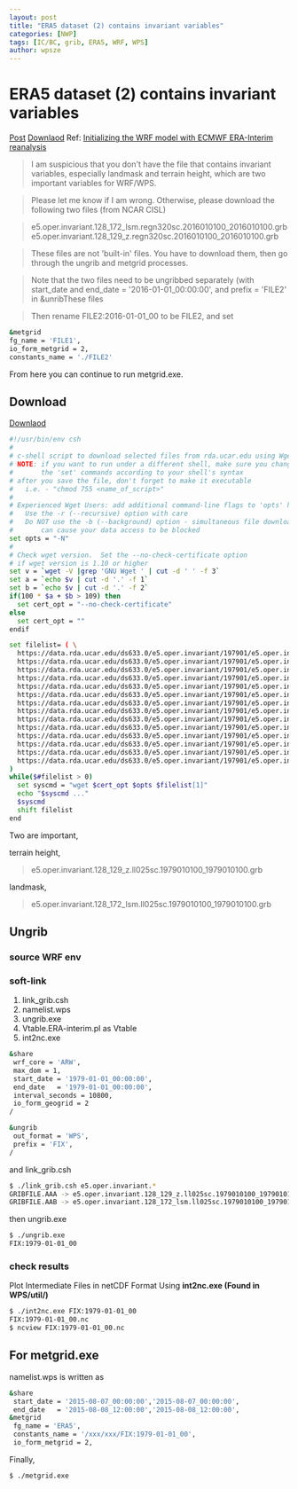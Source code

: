 ```yaml
---
layout: post
title: "ERA5 dataset (2) contains invariant variables"
categories: [NWP]
tags: [IC/BC, grib, ERA5, WRF, WPS]
author: wpsze
---
```


# ERA5 dataset (2) contains invariant variables

[Post](https://forum.mmm.ucar.edu/threads/error-while-running-real-exe-with-era5-data-in-wrf-4-3-3.11500/)
[Downlaod](https://rda.ucar.edu/datasets/ds633.0/dataaccess/)
Ref: [Initializing the WRF model with ECMWF ERA-Interim reanalysis](https://dreambooker.site/2017/12/20/initializing-the-wrf-model-with-ecmwf-era-interim-reanalysis/#/plpy)

> I am suspicious that you don't have the file that contains invariant variables, especially landmask and terrain height, which are two important variables for WRF/WPS.

> Please let me know if I am wrong. Otherwise, please download the following two files (from NCAR CISL)

> e5.oper.invariant.128_172_lsm.regn320sc.2016010100_2016010100.grb
> e5.oper.invariant.128_129_z.regn320sc.2016010100_2016010100.grb


> These files are not 'built-in' files. You have to download them, then go through the ungrib and metgrid processes.

> Note that the two files need to be ungribbed separately (with start_date and end_date = '2016-01-01_00:00:00', and prefix = 'FILE2' in &unribThese files

> Then rename FILE2:2016-01-01_00 to be FILE2, and set
```sh
&metgrid
fg_name = 'FILE1',
io_form_metgrid = 2,
constants_name = './FILE2'
```
From here you can continue to run metgrid.exe.

## Download
[Downlaod](https://rda.ucar.edu/datasets/ds633.0/dataaccess/)

```sh
#!/usr/bin/env csh
#
# c-shell script to download selected files from rda.ucar.edu using Wget
# NOTE: if you want to run under a different shell, make sure you change
#       the 'set' commands according to your shell's syntax
# after you save the file, don't forget to make it executable
#   i.e. - "chmod 755 <name_of_script>"
#
# Experienced Wget Users: add additional command-line flags to 'opts' here
#   Use the -r (--recursive) option with care
#   Do NOT use the -b (--background) option - simultaneous file downloads
#       can cause your data access to be blocked
set opts = "-N"
#
# Check wget version.  Set the --no-check-certificate option
# if wget version is 1.10 or higher
set v = `wget -V |grep 'GNU Wget ' | cut -d ' ' -f 3`
set a = `echo $v | cut -d '.' -f 1`
set b = `echo $v | cut -d '.' -f 2`
if(100 * $a + $b > 109) then
  set cert_opt = "--no-check-certificate"
else
  set cert_opt = ""
endif

set filelist= ( \
  https://data.rda.ucar.edu/ds633.0/e5.oper.invariant/197901/e5.oper.invariant.128_026_cl.ll025sc.1979010100_1979010100.grb  \
  https://data.rda.ucar.edu/ds633.0/e5.oper.invariant/197901/e5.oper.invariant.128_027_cvl.ll025sc.1979010100_1979010100.grb  \
  https://data.rda.ucar.edu/ds633.0/e5.oper.invariant/197901/e5.oper.invariant.128_028_cvh.ll025sc.1979010100_1979010100.grb  \
  https://data.rda.ucar.edu/ds633.0/e5.oper.invariant/197901/e5.oper.invariant.128_029_tvl.ll025sc.1979010100_1979010100.grb  \
  https://data.rda.ucar.edu/ds633.0/e5.oper.invariant/197901/e5.oper.invariant.128_030_tvh.ll025sc.1979010100_1979010100.grb  \
  https://data.rda.ucar.edu/ds633.0/e5.oper.invariant/197901/e5.oper.invariant.128_043_slt.ll025sc.1979010100_1979010100.grb  \
  https://data.rda.ucar.edu/ds633.0/e5.oper.invariant/197901/e5.oper.invariant.128_074_sdfor.ll025sc.1979010100_1979010100.grb  \
  https://data.rda.ucar.edu/ds633.0/e5.oper.invariant/197901/e5.oper.invariant.128_129_z.ll025sc.1979010100_1979010100.grb  \
  https://data.rda.ucar.edu/ds633.0/e5.oper.invariant/197901/e5.oper.invariant.128_160_sdor.ll025sc.1979010100_1979010100.grb  \
  https://data.rda.ucar.edu/ds633.0/e5.oper.invariant/197901/e5.oper.invariant.128_161_isor.ll025sc.1979010100_1979010100.grb  \
  https://data.rda.ucar.edu/ds633.0/e5.oper.invariant/197901/e5.oper.invariant.128_162_anor.ll025sc.1979010100_1979010100.grb  \
  https://data.rda.ucar.edu/ds633.0/e5.oper.invariant/197901/e5.oper.invariant.128_163_slor.ll025sc.1979010100_1979010100.grb  \
  https://data.rda.ucar.edu/ds633.0/e5.oper.invariant/197901/e5.oper.invariant.128_172_lsm.ll025sc.1979010100_1979010100.grb  \
  https://data.rda.ucar.edu/ds633.0/e5.oper.invariant/197901/e5.oper.invariant.228_007_dl.ll025sc.1979010100_1979010100.grb  \
)
while($#filelist > 0)
  set syscmd = "wget $cert_opt $opts $filelist[1]"
  echo "$syscmd ..."
  $syscmd
  shift filelist
end
```
Two are important,

terrain height,
> e5.oper.invariant.128_129_z.ll025sc.1979010100_1979010100.grb

landmask,
> e5.oper.invariant.128_172_lsm.ll025sc.1979010100_1979010100.grb

## Ungrib

### source WRF env

### soft-link
1. link_grib.csh
2. namelist.wps
3. ungrib.exe
4. Vtable.ERA-interim.pl as Vtable
5. int2nc.exe

```sh
&share
 wrf_core = 'ARW',
 max_dom = 1,
 start_date = '1979-01-01_00:00:00',
 end_date   = '1979-01-01_00:00:00',
 interval_seconds = 10800,
 io_form_geogrid = 2
/

&ungrib
 out_format = 'WPS',
 prefix = 'FIX',
/
```
and link_grib.csh

```sh
$ ./link_grib.csh e5.oper.invariant.*
GRIBFILE.AAA -> e5.oper.invariant.128_129_z.ll025sc.1979010100_1979010100.grb
GRIBFILE.AAB -> e5.oper.invariant.128_172_lsm.ll025sc.1979010100_1979010100.grb
```

then ungrib.exe

```sh
$ ./ungrib.exe
FIX:1979-01-01_00
```

### check results
Plot Intermediate Files in netCDF Format
Using **int2nc.exe (Found in WPS/util/)**
```sh
$ ./int2nc.exe FIX:1979-01-01_00
FIX:1979-01-01_00.nc
$ ncview FIX:1979-01-01_00.nc
```

## For metgrid.exe

namelist.wps is written as

```sh
&share
 start_date = '2015-08-07_00:00:00','2015-08-07_00:00:00',
 end_date   = '2015-08-08_12:00:00','2015-08-08_12:00:00',
&metgrid
 fg_name = 'ERA5',
 constants_name = '/xxx/xxx/FIX:1979-01-01_00',
 io_form_metgrid = 2,
```

Finally,
```sh
$ ./metgrid.exe
```

